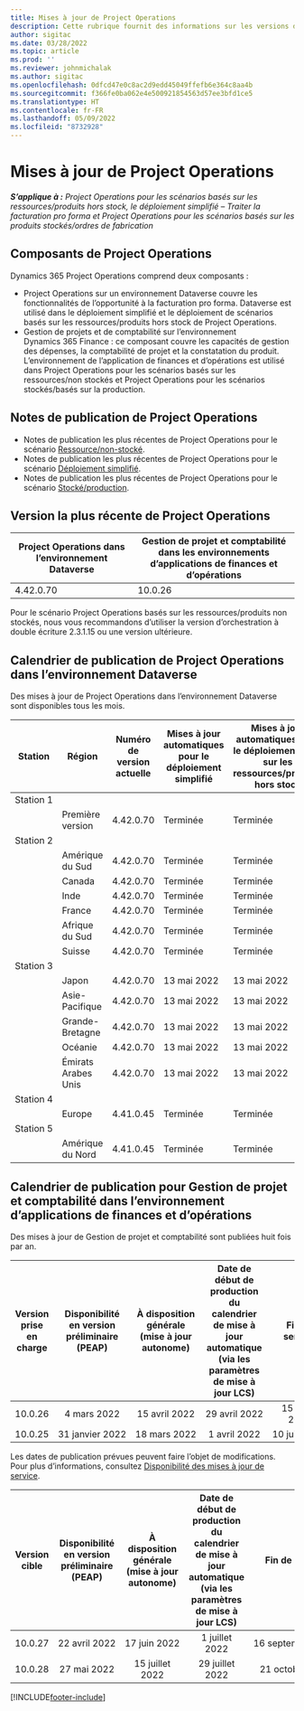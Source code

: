 ```yaml
---
title: Mises à jour de Project Operations
description: Cette rubrique fournit des informations sur les versions de Dynamics 365 Project Operations.
author: sigitac
ms.date: 03/28/2022
ms.topic: article
ms.prod: ''
ms.reviewer: johnmichalak
ms.author: sigitac
ms.openlocfilehash: 0dfcd47e0c8ac2d9edd45049ffefb6e364c8aa4b
ms.sourcegitcommit: f366fe0ba062e4e500921854563d57ee3bfd1ce5
ms.translationtype: HT
ms.contentlocale: fr-FR
ms.lasthandoff: 05/09/2022
ms.locfileid: "8732928"
---
```

# <a name="project-operations-updates"></a>Mises à jour de Project Operations

_**S’applique à :** Project Operations pour les scénarios basés sur les ressources/produits hors stock, le déploiement simplifié – Traiter la facturation pro forma et Project Operations pour les scénarios basés sur les produits stockés/ordres de fabrication_



## <a name="project-operations-components"></a>Composants de Project Operations

Dynamics 365 Project Operations comprend deux composants :

- Project Operations sur un environnement Dataverse couvre les fonctionnalités de l’opportunité à la facturation pro forma. Dataverse est utilisé dans le déploiement simplifié et le déploiement de scénarios basés sur les ressources/produits hors stock de Project Operations.
- Gestion de projets et de comptabilité sur l’environnement Dynamics 365 Finance : ce composant couvre les capacités de gestion des dépenses, la comptabilité de projet et la constatation du produit. L’environnement de l’application de finances et d’opérations est utilisé dans Project Operations pour les scénarios basés sur les ressources/non stockés et Project Operations pour les scénarios stockés/basés sur la production.

## <a name="project-operations-release-notes"></a>Notes de publication de Project Operations
- Notes de publication les plus récentes de Project Operations pour le scénario [Ressource/non-stocké](whats-new-may-2022-resource-based.md).
- Notes de publication les plus récentes de Project Operations pour le scénario [Déploiement simplifié](../pro/whats-new/whats-new-may-2022-lite.md).
- Notes de publication les plus récentes de Project Operations pour le scénario [Stocké/production](../prod-pma/whats-new/whats-new-oct-2021-stocked.md).

## <a name="project-operations-latest-version"></a>Version la plus récente de Project Operations

| Project Operations dans l’environnement Dataverse | Gestion de projet et comptabilité dans les environnements d’applications de finances et d’opérations | 
| --- | --- |
| 4.42.0.70 | 10.0.26 |

Pour le scénario Project Operations basés sur les ressources/produits non stockés, nous vous recommandons d’utiliser la version d’orchestration à double écriture 2.3.1.15 ou une version ultérieure.

## <a name="release-schedule-for-project-operations-on-dataverse-environment"></a>Calendrier de publication de Project Operations dans l’environnement Dataverse

Des mises à jour de Project Operations dans l’environnement Dataverse sont disponibles tous les mois. 

| Station | Région | Numéro de version actuelle | Mises à jour automatiques pour le déploiement simplifié | Mises à jour automatiques pour le déploiement basé sur les ressources/produits hors stock | Prochain numéro de version | Prochaine version généralement disponible |
|-----------|-----------------------|-----------------|--------------------|---------------------|---------------------|---------------------|
| Station 1 |   &nbsp;              |    &nbsp;       | &nbsp;             |      &nbsp;         |      &nbsp;         |      &nbsp;         |
|   &nbsp;  | Première version         |  4.42.0.70      | Terminée           | Terminée            | À définir                 | 27 mai 2022        |
| Station 2 |   &nbsp;              |    &nbsp;       | &nbsp;             |      &nbsp;         |      &nbsp;         |      &nbsp;         |
|   &nbsp;  | Amérique du Sud         |  4.42.0.70      | Terminée           | Terminée            | À définir                 | 27 mai 2022        |
|   &nbsp;  | Canada                |  4.42.0.70      | Terminée           | Terminée            | À définir                 | 27 mai 2022        |
|   &nbsp;  | Inde                 |  4.42.0.70      | Terminée           | Terminée            | À définir                 | 27 mai 2022        |
|   &nbsp;  | France                |  4.42.0.70      | Terminée           | Terminée            | À définir                 | 27 mai 2022        |
|   &nbsp;  | Afrique du Sud          |  4.42.0.70      | Terminée           | Terminée            | À définir                 | 27 mai 2022        |
|   &nbsp;  | Suisse           |  4.42.0.70      | Terminée           | Terminée            | À définir                 | 27 mai 2022        |
| Station 3 |      &nbsp;           |     &nbsp;      |     &nbsp;         |      &nbsp;         |      &nbsp;         |      &nbsp;         |
|   &nbsp;  | Japon                 |  4.42.0.70      | 13 mai 2022       | 13 mai 2022        | À définir                 | 03 juin 2022       |
|   &nbsp;  | Asie-Pacifique          |  4.42.0.70      | 13 mai 2022       | 13 mai 2022        | À définir                 | 03 juin 2022       |
|   &nbsp;  | Grande-Bretagne         |  4.42.0.70      | 13 mai 2022       | 13 mai 2022        | À définir                 | 03 juin 2022       |
|   &nbsp;  | Océanie               |  4.42.0.70      | 13 mai 2022       | 13 mai 2022        | À définir                 | 03 juin 2022       |
|   &nbsp;  | Émirats Arabes Unis  |  4.42.0.70      | 13 mai 2022       | 13 mai 2022        | À définir                 | 03 juin 2022       |
| Station 4 |     &nbsp;            |     &nbsp;      |     &nbsp;         |      &nbsp;         |      &nbsp;         |      &nbsp;         |
|   &nbsp;  | Europe                |  4.41.0.45      | Terminée           | Terminée            | 4.42.0.70           | 13 mai 2022        |
| Station 5 |     &nbsp;            |     &nbsp;      |     &nbsp;         |      &nbsp;         |      &nbsp;         |      &nbsp;         |
|   &nbsp;  | Amérique du Nord         |  4.41.0.45      | Terminée           | Terminée            | 4.42.0.70           | 20 mai 2022        |

## <a name="release-schedule-for-project-management-and-accounting-in-the-finance-and-operations-apps-environment"></a>Calendrier de publication pour Gestion de projet et comptabilité dans l’environnement d’applications de finances et d’opérations

Des mises à jour de Gestion de projet et comptabilité sont publiées huit fois par an.

|Version prise en charge| Disponibilité en version préliminaire (PEAP) | À disposition générale (mise à jour autonome) | Date de début de production du calendrier de mise à jour automatique (via les paramètres de mise à jour LCS) |   Fin de service   |
|:---------------:|:---------------------------:|:---------------------------------:|:--------------------------------------------------------------------:|:------------------:|
|     10.0.26     |      4 mars 2022          |        15 avril 2022             |                          29 avril 2022                              | 15 juillet 2022      |
|     10.0.25     |      31 janvier 2022       |        18 mars 2022             |                          1 avril 2022                               | 10 juin 2022      |


Les dates de publication prévues peuvent faire l’objet de modifications. Pour plus d’informations, consultez [Disponibilité des mises à jour de service](/dynamics365/fin-ops-core/fin-ops/get-started/public-preview-releases?toc=%2fdynamics365%2ffinance%2ftoc.json).

|Version cible | Disponibilité en version préliminaire (PEAP) | À disposition générale (mise à jour autonome) | Date de début de production du calendrier de mise à jour automatique (via les paramètres de mise à jour LCS) |   Fin de service   |
|:---------------:|:---------------------------:|:---------------------------------:|:--------------------------------------------------------------------:|:------------------:|
|     10.0.27     |      22 avril 2022         |        17 juin 2022              |                          1 juillet 2022                                | 16 septembre 2022 |
|     10.0.28     |      27 mai 2022           |        15 juillet 2022              |                          29 juillet 2022                               | 21 octobre 2022   |

[!INCLUDE[footer-include](../includes/footer-banner.md)]
